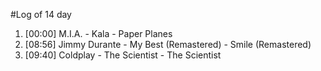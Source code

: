 #Log of 14 day

1. [00:00] M.I.A. - Kala - Paper Planes
1. [08:56] Jimmy Durante - My Best (Remastered) - Smile (Remastered)
1. [09:40] Coldplay - The Scientist - The Scientist

